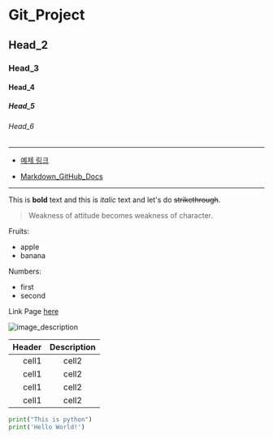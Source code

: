 <!-- VS Code에서 Preview Markdown 기능 사용>

<!-- Heading -->
# Git_Project

## Head_2
### Head_3
#### Head_4
##### Head_5
###### Head_6

<!-- Line (_bar 3번) -->
___

* [예제 링크](https://github.com/dream-ellie/markdown)

* [Markdown_GitHub_Docs](https://docs.github.com/get-started/writing-on-github/getting-started-with-writing-and-formatting-on-github/basic-writing-and-formatting-syntax#in-this-article)

___

<!-- Text Area -->
This is **bold** text and this is *italic* text and let's do ~~strikethrough~~.

<!-- Quote -->
> Weakness of attitude becomes weakness of character.

<!-- Bullet List -->
Fruits: 
* apple
* banana

<!-- Number List -->
Numbers:
* first
* second

<!-- Link -->
Link Page [here](https://www.naver.com)

<!-- Image -->
![image_description](https___www.lifeofpix.com_wp-content_uploads_2018_07_IMG_0013.jpg)

<!-- Table -->
|Header|Description|
|--:|:--:|
|cell1|cell2|
|cell1|cell2|
|cell1|cell2|
|cell1|cell2|

<!-- Code -->
```python
print("This is python")
print('Hello World!')
```